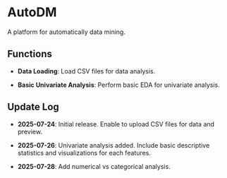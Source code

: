# AutoDM
A platform for automatically data mining.

## Functions

- **Data Loading**: Load CSV files for data analysis.

- **Basic Univariate Analysis**: Perform basic EDA for univariate analysis.

## Update Log

- **2025-07-24**: Initial release. Enable to upload CSV files for data and preview.

- **2025-07-26**: Univariate analysis added. Include basic descriptive statistics and visualizations for each features.
- **2025-07-28**: Add numerical vs categorical analysis.